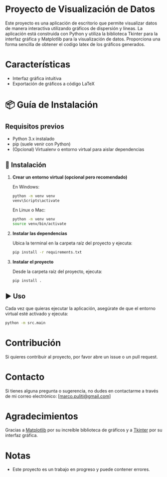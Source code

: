 # Proyecto de Visualización de Datos
Este proyecto es una aplicación de escritorio que permite visualizar datos de manera interactiva utilizando gráficos de dispersión y líneas. La aplicación está construida con Python y utiliza la biblioteca Tkinter para la interfaz gráfica y Matplotlib para la visualización de datos. Proporciona una forma sencilla de obtener el codigo latex de los gráficos generados.
# Características
- Interfaz gráfica intuitiva
- Exportación de gráficos a código LaTeX

# 📦 Guía de Instalación

## Requisitos previos

- Python 3.x instalado
- pip (suele venir con Python)
- (Opcional) Virtualenv o entorno virtual para aislar dependencias

## 🚀 Instalación

1. **Crear un entorno virtual (opcional pero recomendado)**

   En Windows:
   ```bash
   python -m venv venv
   venv\Scripts\activate
   ```

   En Linux o Mac:
   ```bash
   python -m venv venv
   source venv/bin/activate
   ```

2. **Instalar las dependencias**

   Ubica la terminal en la carpeta raíz del proyecto y ejecuta:
   ```bash
   pip install -r requirements.txt
   ```
3. **Instalar el proyecto**

   Desde la carpeta raíz del proyecto, ejecuta:
   ```bash
   pip install .
   ```

## ▶️ Uso

Cada vez que quieras ejecutar la aplicación, asegúrate de que el entorno virtual esté activado y ejecuta:

```bash
python -m src.main
```

# Contribución
Si quieres contribuir al proyecto, por favor abre un issue o un pull request.
# Contacto
Si tienes alguna pregunta o sugerencia, no dudes en contactarme a través de mi correo electrónico: [marco.puliti@gmail.com]
# Agradecimientos
Gracias a [Matplotlib](https://matplotlib.org/) por su increíble biblioteca de gráficos y a [Tkinter](https://docs.python.org/3/library/tkinter.html) por su interfaz gráfica.
# Notas
- Este proyecto es un trabajo en progreso y puede contener errores.
